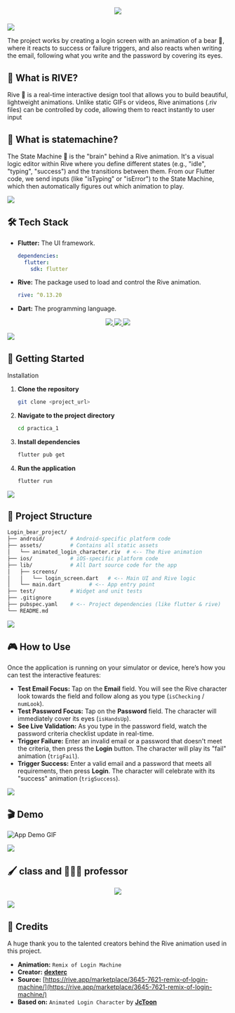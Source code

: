 ## <p align="center"> <a href="https://github.com/DenverCoder1/readme-typing-svg"><img src="https://readme-typing-svg.herokuapp.com?font=Time+New+Roman&color=%233c2d16&size=25&center=true&vCenter=true&width=600&height=100&lines=Login+🐻+project;A+Flutter+Rive+Showcase;by+Emmanuel+Diaz"></a>

<a href="https://www.youtube.com/watch?v=dQw4w9WgXcQ"><img src="https://user-images.githubusercontent.com/73097560/115834477-dbab4500-a447-11eb-908a-139a6edaec5c.gif"></a>

The project works by creating a login screen with an animation of a bear 🐻, where it reacts to success or failure triggers, and also reacts when writing the email, following what you write and the password by covering its eyes.

## 🤔 What is RIVE?
Rive 🤖 is a real-time interactive design tool that allows you to build beautiful, lightweight animations. Unlike static GIFs or videos, Rive animations (.riv files) can be controlled by code, allowing them to react instantly to user input

## 🤔 What is statemachine?
The State Machine 🧠 is the "brain" behind a Rive animation. It's a visual logic editor within Rive where you define different states (e.g., "idle", "typing", "success") and the transitions between them. From our Flutter code, we send inputs (like "isTyping" or "isError") to the State Machine, which then automatically figures out which animation to play.

<a href="https://www.youtube.com/watch?v=dQw4w9WgXcQ"><img src="https://user-images.githubusercontent.com/73097560/115834477-dbab4500-a447-11eb-908a-139a6edaec5c.gif"></a>

## 🛠️ Tech Stack

* **Flutter:** The UI framework.
    ```yaml
    dependencies:
      flutter:
        sdk: flutter
    ```
* **Rive:** The package used to load and control the Rive animation.
    ```yaml
    rive: ^0.13.20
    ```
* **Dart:** The programming language.
<p align="center">
  <a href="https://skillicons.dev">
    <img src="https://img.shields.io/badge/Flutter-%2302569B.svg?style=for-the-badge&logo=Flutter&logoColor=white"/>
    <img src="https://img.shields.io/badge/Rive-E855A3?style=for-the-badge&logo=rive&logoColor=white"/>
    <img src="https://img.shields.io/badge/dart-%230175C2.svg?style=for-the-badge&logo=dart&logoColor=white"/>
  </a>
</p>

<a href="https://www.youtube.com/watch?v=dQw4w9WgXcQ"><img src="https://user-images.githubusercontent.com/73097560/115834477-dbab4500-a447-11eb-908a-139a6edaec5c.gif"></a>

## 🚀 Getting Started
Installation
1.  **Clone the repository**
    ```bash
    git clone <project_url>
    ```

2.  **Navigate to the project directory**
    ```bash
    cd practica_1
    ```

3.  **Install dependencies**
    ```bash
    flutter pub get
    ```

4.  **Run the application**
    ```bash
    flutter run
    ```

<a href="https://www.youtube.com/watch?v=dQw4w9WgXcQ"><img src="https://user-images.githubusercontent.com/73097560/115834477-dbab4500-a447-11eb-908a-139a6edaec5c.gif"></a>

## 📂 Project Structure
```bash
Login_bear_project/
├── android/        # Android-specific platform code
├── assets/         # Contains all static assets
│   └── animated_login_character.riv  # <-- The Rive animation
├── ios/            # iOS-specific platform code
├── lib/            # All Dart source code for the app
│   ├── screens/
│   │   └── login_screen.dart   # <-- Main UI and Rive logic
│   └── main.dart         # <-- App entry point
├── test/           # Widget and unit tests
├── .gitignore
├── pubspec.yaml    # <-- Project dependencies (like flutter & rive)
└── README.md
```

<a href="https://www.youtube.com/watch?v=dQw4w9WgXcQ"><img src="https://user-images.githubusercontent.com/73097560/115834477-dbab4500-a447-11eb-908a-139a6edaec5c.gif"></a>

## 🎮 How to Use

Once the application is running on your simulator or device, here’s how you can test the interactive features:

* **Test Email Focus:** Tap on the **Email** field. You will see the Rive character look towards the field and follow along as you type (`isChecking` / `numLook`).
* **Test Password Focus:** Tap on the **Password** field. The character will immediately cover its eyes (`isHandsUp`).
* **See Live Validation:** As you type in the password field, watch the password criteria checklist update in real-time.
* **Trigger Failure:** Enter an invalid email or a password that doesn't meet the criteria, then press the **Login** button. The character will play its "fail" animation (`trigFail`).
* **Trigger Success:** Enter a valid email and a password that meets all requirements, then press **Login**. The character will celebrate with its "success" animation (`trigSuccess`).
  
<a href="https://www.youtube.com/watch?v=dQw4w9WgXcQ"><img src="https://user-images.githubusercontent.com/73097560/115834477-dbab4500-a447-11eb-908a-139a6edaec5c.gif"></a>

## 🎬 Demo

![App Demo GIF](./demo/Demo.gif)

<a href="https://www.youtube.com/watch?v=dQw4w9WgXcQ"><img src="https://user-images.githubusercontent.com/73097560/115834477-dbab4500-a447-11eb-908a-139a6edaec5c.gif"></a>

## 🖌️ class and 🧑🏻‍🏫 professor

<p align="center">
  <a href="https://github.com/CodeWhiteWeb/CodeWhiteWeb"><img src="https://readme-typing-svg.herokuapp.com?color=%23000000&center=true&vCenter=true&lines=Graficacion🧑🏻‍💻;🧑🏻‍🏫Rodrigo+Fidel+Gaxiola+Sosa"></a>
</p>

<a href="https://www.youtube.com/watch?v=dQw4w9WgXcQ"><img src="https://user-images.githubusercontent.com/73097560/115834477-dbab4500-a447-11eb-908a-139a6edaec5c.gif"></a>

## 🙏 Credits 

A huge thank you to the talented creators behind the Rive animation used in this project.

* **Animation:** `Remix of Login Machine`
* **Creator:** [**dexterc**](https://rive.app/community/5608-11531-dexterc/)
* **Source:** [https://rive.app/marketplace/3645-7621-remix-of-login-machine/](https://rive.app/marketplace/3645-7621-remix-of-login-machine/)
* **Based on:** `Animated Login Character` by [**JcToon**](https://rive.app/community/190-366-jctoon/)


